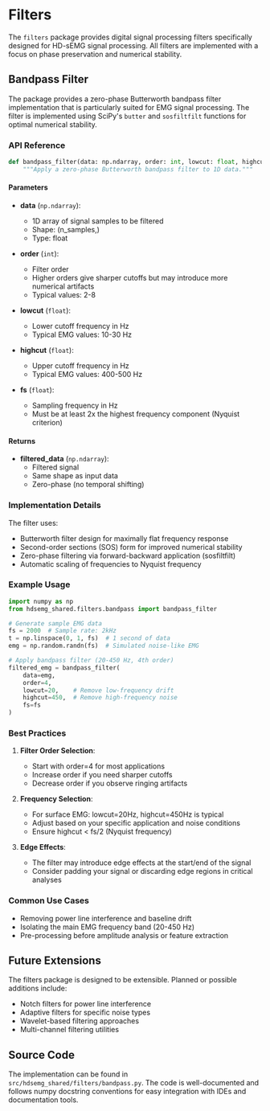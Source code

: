# Filters

The `filters` package provides digital signal processing filters specifically designed for HD-sEMG signal processing. All filters are implemented with a focus on phase preservation and numerical stability.

## Bandpass Filter

The package provides a zero-phase Butterworth bandpass filter implementation that is particularly suited for EMG signal processing. The filter is implemented using SciPy's `butter` and `sosfiltfilt` functions for optimal numerical stability.

### API Reference

```python
def bandpass_filter(data: np.ndarray, order: int, lowcut: float, highcut: float, fs: float) -> np.ndarray:
    """Apply a zero-phase Butterworth bandpass filter to 1D data."""
```

#### Parameters

- **data** (`np.ndarray`): 
    - 1D array of signal samples to be filtered
    - Shape: (n_samples,)
    - Type: float

- **order** (`int`): 
    - Filter order
    - Higher orders give sharper cutoffs but may introduce more numerical artifacts
    - Typical values: 2-8

- **lowcut** (`float`): 
    - Lower cutoff frequency in Hz
    - Typical EMG values: 10-30 Hz

- **highcut** (`float`): 
    - Upper cutoff frequency in Hz
    - Typical EMG values: 400-500 Hz

- **fs** (`float`): 
    - Sampling frequency in Hz
    - Must be at least 2x the highest frequency component (Nyquist criterion)

#### Returns

- **filtered_data** (`np.ndarray`):
    - Filtered signal
    - Same shape as input data
    - Zero-phase (no temporal shifting)

### Implementation Details

The filter uses:
- Butterworth filter design for maximally flat frequency response
- Second-order sections (SOS) form for improved numerical stability
- Zero-phase filtering via forward-backward application (sosfiltfilt)
- Automatic scaling of frequencies to Nyquist frequency

### Example Usage

```python
import numpy as np
from hdsemg_shared.filters.bandpass import bandpass_filter

# Generate sample EMG data
fs = 2000  # Sample rate: 2kHz
t = np.linspace(0, 1, fs)  # 1 second of data
emg = np.random.randn(fs)  # Simulated noise-like EMG

# Apply bandpass filter (20-450 Hz, 4th order)
filtered_emg = bandpass_filter(
    data=emg,
    order=4,
    lowcut=20,    # Remove low-frequency drift
    highcut=450,  # Remove high-frequency noise
    fs=fs
)
```

### Best Practices

1. **Filter Order Selection**:
   - Start with order=4 for most applications
   - Increase order if you need sharper cutoffs
   - Decrease order if you observe ringing artifacts

2. **Frequency Selection**:
   - For surface EMG: lowcut=20Hz, highcut=450Hz is typical
   - Adjust based on your specific application and noise conditions
   - Ensure highcut < fs/2 (Nyquist frequency)

3. **Edge Effects**:
   - The filter may introduce edge effects at the start/end of the signal
   - Consider padding your signal or discarding edge regions in critical analyses

### Common Use Cases

- Removing power line interference and baseline drift
- Isolating the main EMG frequency band (20-450 Hz)
- Pre-processing before amplitude analysis or feature extraction

## Future Extensions

The filters package is designed to be extensible. Planned or possible additions include:

- Notch filters for power line interference
- Adaptive filters for specific noise types
- Wavelet-based filtering approaches
- Multi-channel filtering utilities

## Source Code

The implementation can be found in `src/hdsemg_shared/filters/bandpass.py`. The code is well-documented and follows numpy docstring conventions for easy integration with IDEs and documentation tools.
